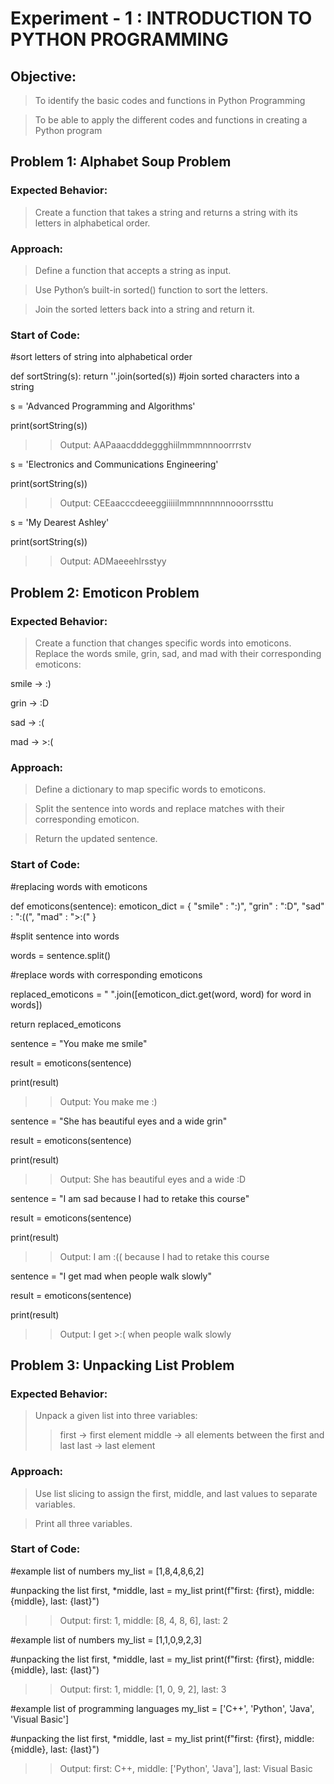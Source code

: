 # Experiment - 1 : INTRODUCTION TO PYTHON PROGRAMMING

## Objective:

> To identify the basic codes and functions in Python Programming

> To be able to apply the different codes and functions in creating a Python program

## Problem 1: Alphabet Soup Problem

### Expected Behavior: 

> Create a function that takes a string and returns a string with its letters in alphabetical order.

### Approach:

> Define a function that accepts a string as input.

> Use Python’s built-in sorted() function to sort the letters.

> Join the sorted letters back into a string and return it.

### Start of Code:

#sort letters of string into alphabetical order

def sortString(s):
    return ''.join(sorted(s)) #join sorted characters into a string

s = 'Advanced Programming and Algorithms'

print(sortString(s))  

>> Output: AAPaaacdddeggghiilmmmnnnoorrrstv

s = 'Electronics and Communications Engineering'

print(sortString(s))

>> Output: CEEaacccdeeeggiiiiilmmnnnnnnnooorrssttu

s = 'My Dearest Ashley'

print(sortString(s))

>> Output: ADMaeeehlrsstyy

## Problem 2: Emoticon Problem

### Expected Behavior:

> Create a function that changes specific words into emoticons.
> Replace the words smile, grin, sad, and mad with their corresponding emoticons:

smile → :)

grin → :D

sad → :(

mad → >:(

### Approach:

> Define a dictionary to map specific words to emoticons.

> Split the sentence into words and replace matches with their corresponding emoticon.

> Return the updated sentence.

### Start of Code:

#replacing words with emoticons

def emoticons(sentence):
    emoticon_dict = {
        "smile" : ":)",
        "grin" : ":D",
        "sad" : ":((",
        "mad" : ">:("
    }
    
#split sentence into words
 
  words = sentence.split()
    
#replace words with corresponding emoticons
  
  replaced_emoticons = " ".join([emoticon_dict.get(word, word) for word in words])
 
  return replaced_emoticons

  sentence = "You make me smile"
  
  result = emoticons(sentence)
  
  print(result)   
  
  >> Output:  You make me :)

  sentence = "She has beautiful eyes and a wide grin"
 
  result = emoticons(sentence)
  
  print(result)   
  
  >> Output: She has beautiful eyes and a wide :D

  sentence = "I am sad because I had to retake this course"
 
  result = emoticons(sentence)
  
  print(result)   
  
  >> Output: I am :(( because I had to retake this course

  sentence = "I get mad when people walk slowly"
  
  result = emoticons(sentence)
  
  print(result)   
  
  >> Output: I get >:( when people walk slowly


## Problem 3: Unpacking List Problem

###  Expected Behavior:

> Unpack a given list into three variables:
  >> first → first element
  >> middle → all elements between the first and last
  >> last → last element

### Approach:

> Use list slicing to assign the first, middle, and last values to separate variables.

> Print all three variables.

### Start of Code:
#example list of numbers
my_list = [1,8,4,8,6,2]

#unpacking the list
first, *middle, last = my_list
print(f"first: {first}, middle: {middle}, last: {last}")

>> Output: first: 1, middle: [8, 4, 8, 6], last: 2

#example list of numbers
my_list = [1,1,0,9,2,3]

#unpacking the list
first, *middle, last = my_list
print(f"first: {first}, middle: {middle}, last: {last}")

>> Output: first: 1, middle: [1, 0, 9, 2], last: 3

#example list of programming languages
my_list = ['C++', 'Python', 'Java', 'Visual Basic']

#unpacking the list
first, *middle, last = my_list
print(f"first: {first}, middle: {middle}, last: {last}")

>> Output: first: C++, middle: ['Python', 'Java'], last: Visual Basic


